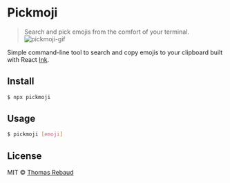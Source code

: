 # Pickmoji

> Search and pick emojis from the comfort of your terminal.
> ![pickmoji-gif](https://user-images.githubusercontent.com/8050949/102306599-9b373a00-3f30-11eb-9494-f307b8ebedd2.gif?raw=true)

Simple command-line tool to search and copy emojis to your clipboard built with React [Ink](https://github.com/vadimdemedes/ink).

## Install

```bash
$ npx pickmoji
```

## Usage

```bash
$ pickmoji [emoji]
```

## License

MIT © [Thomas Rebaud](https://trebaud.github.io)
